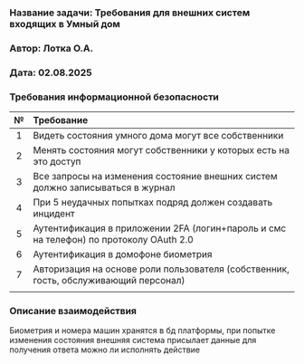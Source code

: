 ### <a name="_b7urdng99y53"></a>**Название задачи:**  Требования для внешних систем входящих в Умный дом
### <a name="_hjk0fkfyohdk"></a>**Автор:** Лотка О.А.
### <a name="_uanumrh8zrui"></a>**Дата:** 02.08.2025

### <a name="_u8xz25hbrgql"></a>**Требования информационной безопасности**
| **№** | **Требование**                                                                         |
|:-----:|:---------------------------------------------------------------------------------------|
|   1   | Видеть состояния умного дома могут все собственники                                    |
|   2   | Менять состояния могут собственники у которых есть на это доступ                       |
|   3   | Все запросы на изменения состояние внешних систем должно записываться в журнал         |
|   4   | При 5 неудачных попытках подряд должен создавать инцидент                              |
|   5   | Аутентификация в приложении 2FA (логин+пароль и смс на телефон) по протоколу OAuth 2.0 |
|   6   | Аутентификация в домофоне биометрия                                                    |
|   7   | Авторизация на основе роли пользователя (собственник, гость, обслуживающий персонал)   |
|       |                                                                                        |


### <a name="_u8xz25hbrgql"></a>**Описание взаимодействия**
Биометрия и номера машин хранятся в бд платформы, при попытке изменения состояния внешняя система присылает данные для получения ответа можно ли исполнять действие

